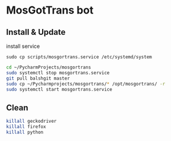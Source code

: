 # MosGotTrans bot

## Install & Update

install service

    sudo cp scripts/mosgortrans.service /etc/systemd/system

```bash
cd ~/PycharmProjects/mosgortrans
sudo systemctl stop mosgortrans.service
git pull balshgit master
sudo cp ~/Pycharmprojects/mosgortrans/* /opt/mosgortrans/ -r
sudo systemctl start mosgortrans.service
```

## Clean

```bash
killall geckodriver
killall firefox
killall python
```
